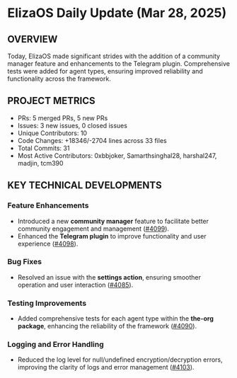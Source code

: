 # ElizaOS Daily Update (Mar 28, 2025)

## OVERVIEW

Today, ElizaOS made significant strides with the addition of a community manager feature and enhancements to the Telegram plugin. Comprehensive tests were added for agent types, ensuring improved reliability and functionality across the framework.

## PROJECT METRICS

- PRs: 5 merged PRs, 5 new PRs
- Issues: 3 new issues, 0 closed issues
- Unique Contributors: 10
- Code Changes: +18346/-2704 lines across 33 files
- Total Commits: 31
- Most Active Contributors: 0xbbjoker, Samarthsinghal28, harshal247, madjin, tcm390

## KEY TECHNICAL DEVELOPMENTS

### Feature Enhancements

- Introduced a new **community manager** feature to facilitate better community engagement and management ([#4099](https://github.com/elizaos/eliza/pull/4099)).
- Enhanced the **Telegram plugin** to improve functionality and user experience ([#4098](https://github.com/elizaos/eliza/pull/4098)).

### Bug Fixes

- Resolved an issue with the **settings action**, ensuring smoother operation and user interaction ([#4085](https://github.com/elizaos/eliza/pull/4085)).

### Testing Improvements

- Added comprehensive tests for each agent type within the **the-org package**, enhancing the reliability of the framework ([#4090](https://github.com/elizaos/eliza/pull/4090)).

### Logging and Error Handling

- Reduced the log level for null/undefined encryption/decryption errors, improving the clarity of logs and error management ([#4103](https://github.com/elizaos/eliza/pull/4103)).

